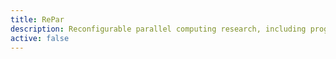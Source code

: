 ```yaml
---
title: RePar
description: Reconfigurable parallel computing research, including programming languages and high level synthesis.
active: false
---
```


